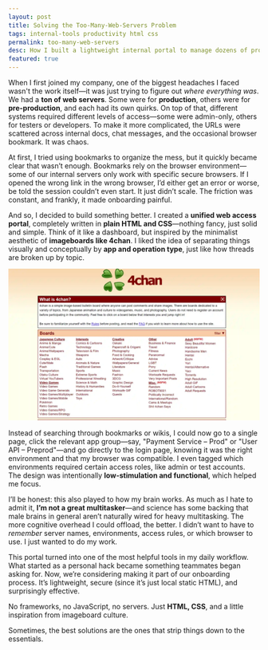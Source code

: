 ```yaml
---
layout: post
title: Solving the Too-Many-Web-Servers Problem
tags: internal-tools productivity html css
permalink: too-many-web-servers
desc: How I built a lightweight internal portal to manage dozens of production and pre-production web servers.
featured: true
---
```


When I first joined my company, one of the biggest headaches I faced wasn't the work itself—it was just trying to figure out _where everything was_. We had a **ton of web servers**. Some were for **production**, others were for **pre-production**, and each had its own quirks. On top of that, different systems required different levels of access—some were admin-only, others for testers or developers. To make it more complicated, the URLs were scattered across internal docs, chat messages, and the occasional browser bookmark. It was chaos.

At first, I tried using bookmarks to organize the mess, but it quickly became clear that wasn’t enough. Bookmarks rely on the browser environment—some of our internal servers only work with specific secure browsers. If I opened the wrong link in the wrong browser, I’d either get an error or worse, be told the session couldn’t even start. It just didn’t scale. The friction was constant, and frankly, it made onboarding painful.

And so, I decided to build something better. I created a **unified web access portal**, completely written in **plain HTML and CSS**—nothing fancy, just solid and simple. Think of it like a dashboard, but inspired by the minimalist aesthetic of **imageboards like 4chan**. I liked the idea of separating things visually and conceptually by **app and operation type**, just like how threads are broken up by topic.

![Selamat Pagi](assets/img/e5284689a95bd5a0c2bcb7367de7a8673a7a55b122586a0539d4dfb8fa90dcdf.webp)

Instead of searching through bookmarks or wikis, I could now go to a single page, click the relevant app group—say, "Payment Service – Prod" or "User API – Preprod"—and go directly to the login page, knowing it was the right environment and that my browser was compatible. I even tagged which environments required certain access roles, like admin or test accounts. The design was intentionally **low-stimulation and functional**, which helped me focus.

I’ll be honest: this also played to how my brain works. As much as I hate to admit it, **I’m not a great multitasker**—and science has some backing that male brains in general aren’t naturally wired for heavy multitasking. The more cognitive overhead I could offload, the better. I didn’t want to have to _remember_ server names, environments, access rules, or which browser to use. I just wanted to do my work.

This portal turned into one of the most helpful tools in my daily workflow. What started as a personal hack became something teammates began asking for. Now, we’re considering making it part of our onboarding process. It’s lightweight, secure (since it’s just local static HTML), and surprisingly effective.

No frameworks, no JavaScript, no servers. Just **HTML, CSS**, and a little inspiration from imageboard culture.

Sometimes, the best solutions are the ones that strip things down to the essentials.
